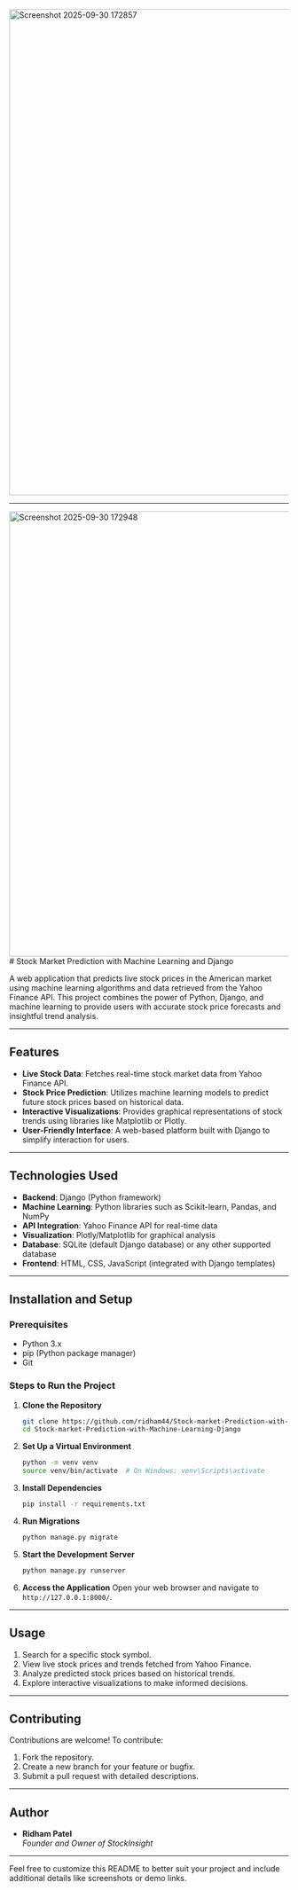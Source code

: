 <img width="1871" height="877" alt="Screenshot 2025-09-30 172857" src="https://github.com/user-attachments/assets/4b7b83e7-cde5-4208-98e0-4d3a52fd8dac" />

*******************************************************************************************************************************************************

<img width="1555" height="803" alt="Screenshot 2025-09-30 172948" src="https://github.com/user-attachments/assets/d1b2e7e0-3aa1-45cf-a529-6c8d2b770bdd" />
# Stock Market Prediction with Machine Learning and Django

A web application that predicts live stock prices in the American market using machine learning algorithms and data retrieved from the Yahoo Finance API. This project combines the power of Python, Django, and machine learning to provide users with accurate stock price forecasts and insightful trend analysis.

---

## Features

- **Live Stock Data**: Fetches real-time stock market data from Yahoo Finance API.
- **Stock Price Prediction**: Utilizes machine learning models to predict future stock prices based on historical data.
- **Interactive Visualizations**: Provides graphical representations of stock trends using libraries like Matplotlib or Plotly.
- **User-Friendly Interface**: A web-based platform built with Django to simplify interaction for users.

---

## Technologies Used

- **Backend**: Django (Python framework)
- **Machine Learning**: Python libraries such as Scikit-learn, Pandas, and NumPy
- **API Integration**: Yahoo Finance API for real-time data
- **Visualization**: Plotly/Matplotlib for graphical analysis
- **Database**: SQLite (default Django database) or any other supported database
- **Frontend**: HTML, CSS, JavaScript (integrated with Django templates)

---

## Installation and Setup

### Prerequisites
- Python 3.x
- pip (Python package manager)
- Git

### Steps to Run the Project

1. **Clone the Repository**
   ```bash
   git clone https://github.com/ridham44/Stock-market-Prediction-with-Machine-Learning-Django.git
   cd Stock-market-Prediction-with-Machine-Learning-Django
   ```

2. **Set Up a Virtual Environment**
   ```bash
   python -m venv venv
   source venv/bin/activate  # On Windows: venv\Scripts\activate
   ```

3. **Install Dependencies**
   ```bash
   pip install -r requirements.txt
   ```

4. **Run Migrations**
   ```bash
   python manage.py migrate
   ```

5. **Start the Development Server**
   ```bash
   python manage.py runserver
   ```

6. **Access the Application**
   Open your web browser and navigate to `http://127.0.0.1:8000/`.

---

## Usage

1. Search for a specific stock symbol.
2. View live stock prices and trends fetched from Yahoo Finance.
3. Analyze predicted stock prices based on historical trends.
4. Explore interactive visualizations to make informed decisions.

---

## Contributing

Contributions are welcome! To contribute:
1. Fork the repository.
2. Create a new branch for your feature or bugfix.
3. Submit a pull request with detailed descriptions.


---

## Author

- **Ridham Patel**  
  *Founder and Owner of StockInsight*

---

Feel free to customize this README to better suit your project and include additional details like screenshots or demo links.
